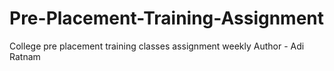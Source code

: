 # Pre-Placement-Training-Assignment
College pre placement training classes assignment weekly
<dr>
Author - Adi Ratnam

